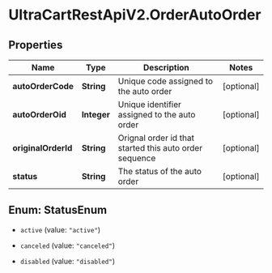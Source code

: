 # UltraCartRestApiV2.OrderAutoOrder

## Properties
Name | Type | Description | Notes
------------ | ------------- | ------------- | -------------
**autoOrderCode** | **String** | Unique code assigned to the auto order | [optional] 
**autoOrderOid** | **Integer** | Unique identifier assigned to the auto order | [optional] 
**originalOrderId** | **String** | Orignal order id that started this auto order sequence | [optional] 
**status** | **String** | The status of the auto order | [optional] 


<a name="StatusEnum"></a>
## Enum: StatusEnum


* `active` (value: `"active"`)

* `canceled` (value: `"canceled"`)

* `disabled` (value: `"disabled"`)




